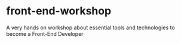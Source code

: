 # front-end-workshop
A very hands on workshop about essential tools and technologies to become a Front-End Developer
